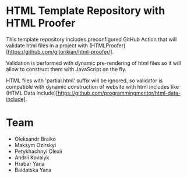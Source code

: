 # HTML Template Repository with HTML Proofer

This template repository includes preconfigured GitHub Action that will validate html files in a project with (HTMLProofer)[https://github.com/gjtorikian/html-proofer/].

Validation is performed with dynamic pre-rendering of html files so it will allow to construct them with JavaScript on the fly.

HTML files with 'partial.html' suffix will be ignored, so validator is compatible with dynamic construction of website with html includes like (HTML Data Include)[https://github.com/programmingmentor/html-data-include].

# Team

- Oleksandr Braiko
- Maksym Ozirskyi 
- Petykhachnyi Olexii
- Andrii Kovalyk
- Hrabar Yana
- Baidatska Yana

